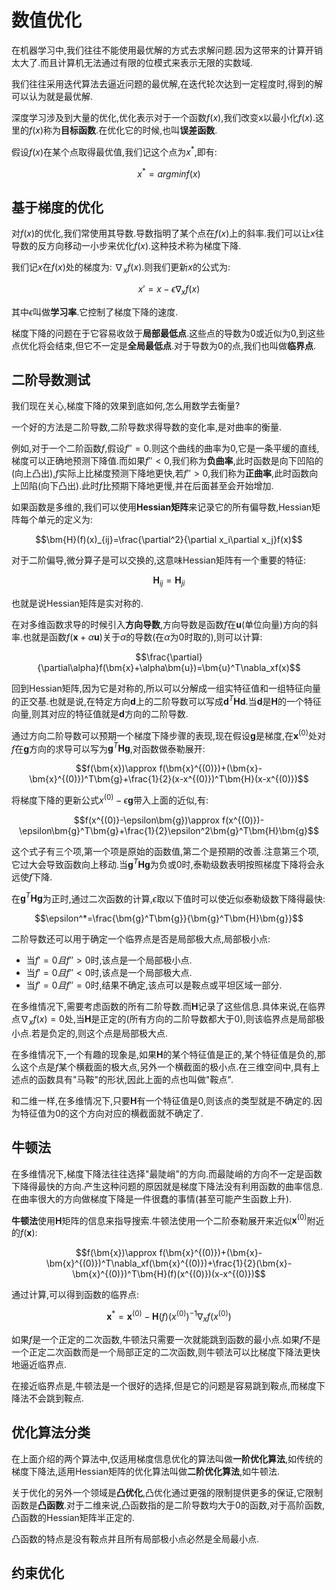 # 数值优化

在机器学习中,我们往往不能使用最优解的方式去求解问题.因为这带来的计算开销太大了.而且计算机无法通过有限的位模式来表示无限的实数域.

我们往往采用迭代算法去逼近问题的最优解,在迭代轮次达到一定程度时,得到的解可以认为就是最优解.

深度学习涉及到大量的优化,优化表示对于一个函数$f(x)$,我们改变x以最小化$f(x)$.这里的$f(x)$称为**目标函数**.在优化它的时候,也叫**误差函数**.

假设$f(x)$在某个点取得最优值,我们记这个点为$x^*$,即有:

$$x^*=argminf(x)$$

## 基于梯度的优化

对$f(x)$的优化,我们常使用其导数.导数指明了某个点在$f(x)$上的斜率.我们可以让$x$往导数的反方向移动一小步来优化$f(x)$.这种技术称为梯度下降.

我们记$x$在$f(x)$处的梯度为: $\nabla_xf(x)$.则我们更新$x$的公式为:

$$x'=x-\epsilon\nabla_xf(x)$$

其中$\epsilon$叫做**学习率**.它控制了梯度下降的速度.

梯度下降的问题在于它容易收敛于**局部最低点**.这些点的导数为0或近似为0,到这些点优化将会结束,但它不一定是**全局最低点**.对于导数为0的点,我们也叫做**临界点**.

## 二阶导数测试

我们现在关心,梯度下降的效果到底如何,怎么用数学去衡量?

一个好的方法是二阶导数,二阶导数求得导数的变化率,是对曲率的衡量.

例如,对于一个二阶函数$f$,假设$f''=0$.则这个曲线的曲率为0,它是一条平缓的直线,梯度可以正确地预测下降值.而如果$f''<0$,我们称为**负曲率**,此时函数是向下凹陷的(向上凸出),$f$实际上比梯度预测下降地更快,若$f''>0$,我们称为**正曲率**,此时函数向上凹陷(向下凸出).此时$f$比预期下降地更慢,并在后面甚至会开始增加.

如果函数是多维的,我们可以使用**Hessian矩阵**来记录它的所有偏导数,Hessian矩阵每个单元的定义为:

$$\bm{H}(f)(x)_{ij}=\frac{\partial^2}{\partial x_i\partial x_j}f(x)$$

对于二阶偏导,微分算子是可以交换的,这意味Hessian矩阵有一个重要的特征:

$$\bm{H}_{ij}=\bm{H} _{ji}$$

也就是说Hessian矩阵是实对称的.

在对多维函数求导的时候引入**方向导数**,方向导数是函数$f$在$\bm{u}$(单位向量)方向的斜率.也就是函数$f(\bm{x}+\alpha\bm{u})$关于$\alpha$的导数(在$\alpha$为0时取的),则可以计算:

$$\frac{\partial}{\partial\alpha}f(\bm{x}+\alpha\bm{u})=\bm{u}^T\nabla_xf(x)$$

回到Hessian矩阵,因为它是对称的,所以可以分解成一组实特征值和一组特征向量的正交基.也就是说,在特定方向$\bm{d}$上的二阶导数可以写成$\bm{d}^T\bm{H}\bm{d}$.当$\bm{d}$是$\bm{H}$的一个特征向量,则其对应的特征值就是$\bm{d}$方向的二阶导数.

通过方向二阶导数可以预期一个梯度下降步骤的表现,现在假设$\bm{g}$是梯度,在$\bm{x}^{(0)}$处对$f$在$\bm{g}$方向的求导可以写为$\bm{g}^T\bm{H}\bm{g}$,对函数做泰勒展开:

$$f(\bm{x})\approx f(\bm{x}^{(0)})+(\bm{x}-\bm{x}^{(0)})^T\bm{g}+\frac{1}{2}(x-x^{(0)})^T\bm{H}(x-x^{(0)})$$

将梯度下降的更新公式$x^{(0)}-\epsilon\bm{g}$带入上面的近似,有:

$$f(x^{(0)}-\epsilon\bm{g})\approx f(x^{(0)})-\epsilon\bm{g}^T\bm{g}+\frac{1}{2}\epsilon^2\bm{g}^T\bm{H}\bm{g}$$

这个式子有三个项,第一个项是原始的函数值,第二个是预期的改善.注意第三个项,它过大会导致函数向上移动.当$\bm{g}^T\bm{H}\bm{g}$为负或0时,泰勒级数表明按照梯度下降将会永远使$f$下降.

在$\bm{g}^T\bm{H}\bm{g}$为正时,通过二次函数的计算,$\epsilon$取以下值时可以使近似泰勒级数下降得最快:

$$\epsilon^*=\frac{\bm{g}^T\bm{g}}{\bm{g}^T\bm{H}\bm{g}}$$

二阶导数还可以用于确定一个临界点是否是局部极大点,局部极小点:

- 当$f'=0且f''>0$时,该点是一个局部极小点.
- 当$f'=0且f''<0$时,该点是一个局部极大点.
- 当$f'=0且f''=0$时,结果不确定,该点可以是鞍点或平坦区域一部分.

在多维情况下,需要考虑函数的所有二阶导数.而$\bm{H}$记录了这些信息.具体来说,在临界点$\nabla_x f(x)=0$处,当$\bm{H}$是正定的(所有方向的二阶导数都大于0),则该临界点是局部极小点.若是负定的,则这个点是局部极大点.

在多维情况下,一个有趣的现象是,如果$\bm{H}$的某个特征值是正的,某个特征值是负的,那么这个点是$f$某个横截面的极大点,另外一个横截面的极小点.在三维空间中,具有上述点的函数具有"马鞍"的形状,因此上面的点也叫做"鞍点".

和二维一样,在多维情况下,只要$\bm{H}$有一个特征值是0,则该点的类型就是不确定的.因为特征值为0的这个方向对应的横截面就不确定了.

## 牛顿法

在多维情况下,梯度下降法往往选择"最陡峭"的方向.而最陡峭的方向不一定是函数下降得最快的方向.产生这种问题的原因就是梯度下降法没有利用函数的曲率信息.在曲率很大的方向做梯度下降是一件很蠢的事情(甚至可能产生函数上升).

**牛顿法**使用$\bm{H}$矩阵的信息来指导搜索.牛顿法使用一个二阶泰勒展开来近似$\bm{x}^{(0)}$附近的$f(\bm{x})$:

$$f(\bm{x})\approx f(\bm{x}^{(0)})+(\bm{x}-\bm{x}^{(0)})^T\nabla_xf(\bm{x}^{(0)})+\frac{1}{2}(\bm{x}-\bm{x}^{(0)})^T\bm{H}(f)(x^{(0)})(x-x^{(0)})$$

通过计算,可以得到函数的临界点:

$$\bm{x}^*=\bm{x}^{(0)}-\bm{H}(f)(x^{(0)})^{-1}\nabla_xf(x^{(0)})$$

如果$f$是一个正定的二次函数,牛顿法只需要一次就能跳到函数的最小点.如果$f$不是一个正定二次函数而是一个局部正定的二次函数,则牛顿法可以比梯度下降法更快地逼近临界点.

在接近临界点是,牛顿法是一个很好的选择,但是它的问题是容易跳到鞍点,而梯度下降法不会跳到鞍点.

## 优化算法分类

在上面介绍的两个算法中,仅适用梯度信息优化的算法叫做**一阶优化算法**,如传统的梯度下降法,适用Hessian矩阵的优化算法叫做**二阶优化算法**,如牛顿法.

关于优化的另外一个领域是**凸优化**,凸优化通过更强的限制提供更多的保证,它限制函数是**凸函数**.对于二维来说,凸函数指的是二阶导数均大于0的函数,对于高阶函数,凸函数的Hessian矩阵半正定的.

凸函数的特点是没有鞍点并且所有局部极小点必然是全局最小点.

## 约束优化


